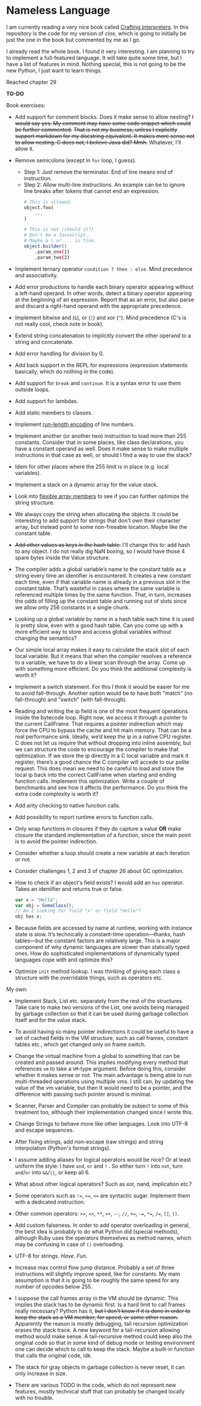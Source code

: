 # Nameless Language

I am currently reading a very nice book called [Crafting Interpreters](https://craftinginterpreters.com/). In this
repository is the code for my version of *clox*, which is going to initially be just the one in the book but commented
by me as I go.

I already read the whole book. I found it very interesting. I am planning to try to implement a full-featured language.
It will take quite some time, but I have a list of features in mind. Nothing special, this is not going to be the new
Python, I just want to learn things.

Reached chapter 29

**TO-DO**

Book exercises:

- Add support for comment blocks. Does it make sense to allow nesting? ~~I would say yes. My comment may have some code
  snippet which could be further commented.~~ ~~That is not my business, unless I explicitly support markdown for my
  docstring equivalent. It makes more sense not to allow nesting. C does not, I believe Java did? Mmh.~~ Whatever, I'll
  allow it.

- Remove semicolons (except in `for` loop, I guess).
    - Step 1: Just remove the terminator. End of line means end of instruction.
    - Step 2: Allow multi-line instructions. An example can be to ignore line breaks after tokens that cannot end an
      expression.
      ```bash
      # This is allowed.
      object.foo(
          ...
      )
      
      # This is not (should it?)
      # Don't be a Javascript.
      # Maybe a \ or ... is fine.
      object.builder()
          .param_one(1)
          .param_two(2)
      ```

- Implement ternary operator `condition ? then : else`. Mind precedence and associativity.

- Add error productions to handle each binary operator appearing without a left-hand operand. In other words, detect a
  binary operator appearing at the beginning of an expression. Report that as an error, but also parse and discard a
  right-hand operand with the appropriate precedence.

- Implement bitwise and (`&`), or (`|`) and xor (`^`). Mind precedence (C's is not really cool, check note in book).

- Extend string concatenation to implicitly convert the other operand to a string and concatenate.

- Add error handling for division by 0.

- Add back support in the REPL for expressions (expression statements basically, which do nothing in the code).

- Add support for `break` and `continue`. It is a syntax error to use them outside loops.

- Add support for lambdas.

- Add static members to classes.

- Implement [run-length encoding](https://en.wikipedia.org/wiki/Run-length_encoding) of line numbers.

- Implement another (or another two) instruction to load more than 255 constants. Consider that in some places, like
  class declarations, you have a constant operand as well. Does it make sense to make multiple instructions in that case
  as well, or should I find a way to use the stack?

- Idem for other places where the 255 limit is in place (e.g. local variables).

- Implement a stack on a dynamic array for the value stack.

- Look into [flexible array members](https://en.wikipedia.org/wiki/Flexible_array_member) to see if you can further
  optimize the string structure.

- We always copy the string when allocating the objects. It could be interesting to add support for strings that don't
  own their character array, but instead point to some non-freeable location. Maybe like the constant table.

- ~~Add other values as keys in the hash table.~~ I'll change this to: add hash to any object. I do not really dig NaN
  boxing, so I would have those 4 spare bytes inside the Value structure.

- The compiler adds a global variable’s name to the constant table as a string every time an identifier is encountered.
  It creates a new constant each time, even if that variable name is already in a previous slot in the constant table.
  That’s wasteful in cases where the same variable is referenced multiple times by the same function. That, in turn,
  increases the odds of filling up the constant table and running out of slots since we allow only 256 constants in a
  single chunk.

- Looking up a global variable by name in a hash table each time it is used is pretty slow, even with a good hash table.
  Can you come up with a more efficient way to store and access global variables without changing the semantics?

- Our simple local array makes it easy to calculate the stack slot of each local variable. But it means that when the
  compiler resolves a reference to a variable, we have to do a linear scan through the array. Come up with something
  more efficient. Do you think the additional complexity is worth it?

- Implement a switch statement. For this I think it would be easier for me to avoid fall-through. Another option would
  be to have both "match" (no fall-through) and "switch" (with fall-through).

- Reading and writing the ip field is one of the most frequent operations inside the bytecode loop. Right now, we access
  it through a pointer to the current CallFrame. That requires a pointer indirection which may force the CPU to bypass
  the cache and hit main memory. That can be a real performance sink. Ideally, we’d keep the ip in a native CPU
  register. C does not let us require that without dropping into inline assembly, but we can structure the code to
  encourage the compiler to make that optimization. If we store the ip directly in a C local variable and mark it
  register, there’s a good chance the C compiler will accede to our polite request. This does mean we need to be careful
  to load and store the local ip back into the correct CallFrame when starting and ending function calls. Implement this
  optimization. Write a couple of benchmarks and see how it affects the performance. Do you think the extra code
  complexity is worth it?

- Add arity checking to native function calls.

- Add possibility to report runtime errors to function calls.

- Only wrap functions in closures if they do capture a value **OR** make closure the standard implementation of a
  function, since the main point is to avoid the pointer indirection.

- Consider whether a loop should create a new variable at each iteration or not.

- Consider challenges 1, 2 and 3 of chapter 26 about GC optimization.

- How to check if an object's field exists? I would add an `has` operator. Takes an identifier and returns true or
  false.
  ```js
  var x = "Hello";
  var obj = SomeClass();
  // Am I looking for field "x" or field "Hello"?
  obj has x;
  ```

- Because fields are accessed by name at runtime, working with instance state is slow. It’s technically a constant-time
  operation—thanks, hash tables—but the constant factors are relatively large. This is a major component of why dynamic
  languages are slower than statically typed ones. How do sophisticated implementations of dynamically typed languages
  cope with and optimize this?

- Optimize `init` method lookup. I was thinking of giving each class a structure with the overridable things, such as
  operators etc.

My own:

- Implement Stack, List etc. separately from the rest of the structures. Take care to make two versions of the List, one
  avoids being managed by garbage collection so that it can be used during garbage collection itself and for the value
  stack.

- To avoid having so many pointer indirections it could be useful to have a set of cached fields in the VM structure,
  such as call frames, constant tables etc., which get changed only on frame switch.

- Change the virtual machine from a global to something that can be created and passed around. This implies modifying
  every method that references `vm` to take a `VM`-type argument. Before doing this, consider whether it makes sense or
  not. The main advantage is being able to run multi-threaded operations using multiple vms. I still can, by updating
  the value of the vm variable, but then It would need to be a pointer, and the difference with passing such pointer
  around is minimal.

- Scanner, Parser and Compiler can probably be subject to some of this treatment too, although their implementation
  changed since I wrote this.

- Change Strings to behave more like other languages. Look into UTF-8 and escape sequences.

- After fixing strings, add non-escape (raw strings) and string interpolation (Python's format strings).

- I assume adding aliases for logical operators would be nice? Or at least uniform the style: I have `and`, `or` and `!`
  . So either turn `!` into `not`, turn `and`/`or` into `&&`/`||`, or keep all 6.

- What about other logical operators? Such as xor, nand, implication etc.?

- Some operators such as `!=`, `>=`, `<=` are syntactic sugar. Implement them with a dedicated instruction.

- Other common operators: `>>`, `<<`, `**`, `++`, `--`, `//`, `+=`, `-=`, `*=`, `/=`, `[]`, `()`.

- Add custom falseness. In order to add operator overloading in general, the best idea is probably to do what Python
  did (special methods), although Ruby uses the operators themselves as method names, which may be confusing in case
  of `()` overloading.

- UTF-8 for strings. *Have*. *Fun*.

- Increase max control flow jump distance. Probably a set of three instructions will slightly improve speed, like for
  constants. My main assumption is that it is going to be roughly the same speed for any number of opcodes below 255.

- I suppose the call frames array in the VM should be dynamic. This implies the stack has to be dynamic first. Is a hard
  limit to call frames really necessary? Python has it, ~~but I don't know if it is done in order to keep the stack as a
  VM member, for speed, or some other reason.~~ Apparently the reason is mostly debugging, tail recursion optimization
  erases the stack trace. A new keyword for a tail-recursion allowing method would make sense. A tail-recursive method
  could keep also the original code so that in some kind of debug mode or testing environment one can decide which to
  call to keep the stack. Maybe a built-in function that calls the original code, idk.

- The stack for gray objects in garbage collection is never reset, it can only increase in size.

- There are various TODO in the code, which do not represent new features, mostly technical stuff that can probably be
  changed locally with no trouble.